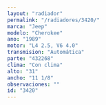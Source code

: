 ```yaml
---
layout: "radiador"
permalink: "/radiadores/3420/"
marca: "Jeep"
modelo: "Cherokee"
ano: "1989"
motor: "L4 2.5, V6 4.0"
transmision: "Automática"
parte: "432268"
clima: "Con clima"
alto: "31"
ancho: "11 1/8"
observaciones: ""
id: "3420"
---
```


